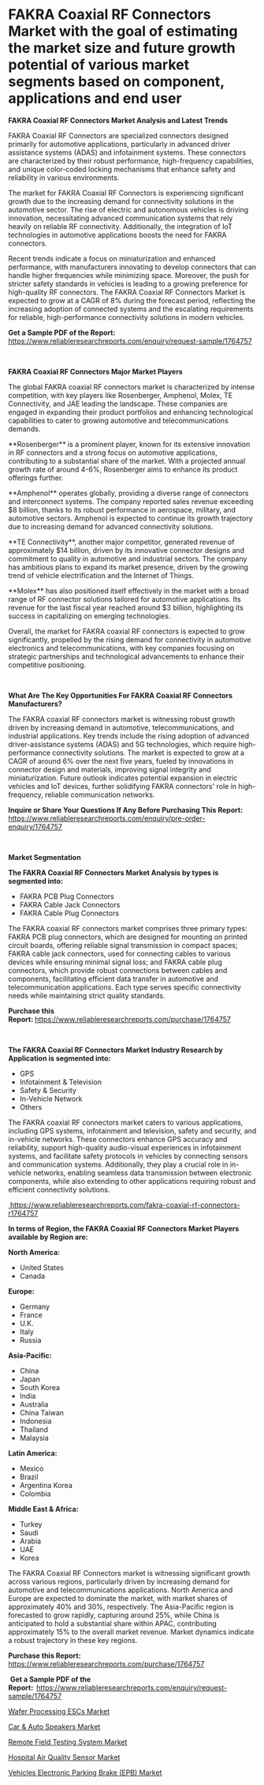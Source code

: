 <p><h1>FAKRA Coaxial RF Connectors Market with the goal of estimating the market size and future growth potential of various market segments based on component, applications and end user</h1></p><p><strong>FAKRA Coaxial RF Connectors Market Analysis and Latest Trends</strong></p>
<p><p>FAKRA Coaxial RF Connectors are specialized connectors designed primarily for automotive applications, particularly in advanced driver assistance systems (ADAS) and infotainment systems. These connectors are characterized by their robust performance, high-frequency capabilities, and unique color-coded locking mechanisms that enhance safety and reliability in various environments.</p><p>The market for FAKRA Coaxial RF Connectors is experiencing significant growth due to the increasing demand for connectivity solutions in the automotive sector. The rise of electric and autonomous vehicles is driving innovation, necessitating advanced communication systems that rely heavily on reliable RF connectivity. Additionally, the integration of IoT technologies in automotive applications boosts the need for FAKRA connectors.</p><p>Recent trends indicate a focus on miniaturization and enhanced performance, with manufacturers innovating to develop connectors that can handle higher frequencies while minimizing space. Moreover, the push for stricter safety standards in vehicles is leading to a growing preference for high-quality RF connectors. The FAKRA Coaxial RF Connectors Market is expected to grow at a CAGR of 8% during the forecast period, reflecting the increasing adoption of connected systems and the escalating requirements for reliable, high-performance connectivity solutions in modern vehicles.</p></p>
<p><strong>Get a Sample PDF of the Report:&nbsp;</strong> <a href="https://www.reliableresearchreports.com/enquiry/request-sample/1764757?utm_campaign=123&utm_medium=2&utm_source=Github&utm_content=ia&utm_term=13022025&utm_id=fakra-coaxial-rf-connectors">https://www.reliableresearchreports.com/enquiry/request-sample/1764757</a></p>
<p>&nbsp;</p>
<p><strong>FAKRA Coaxial RF Connectors Major Market Players</strong></p>
<p><p>The global FAKRA coaxial RF connectors market is characterized by intense competition, with key players like Rosenberger, Amphenol, Molex, TE Connectivity, and JAE leading the landscape. These companies are engaged in expanding their product portfolios and enhancing technological capabilities to cater to growing automotive and telecommunications demands.</p><p>**Rosenberger** is a prominent player, known for its extensive innovation in RF connectors and a strong focus on automotive applications, contributing to a substantial share of the market. With a projected annual growth rate of around 4-6%, Rosenberger aims to enhance its product offerings further.</p><p>**Amphenol** operates globally, providing a diverse range of connectors and interconnect systems. The company reported sales revenue exceeding $8 billion, thanks to its robust performance in aerospace, military, and automotive sectors. Amphenol is expected to continue its growth trajectory due to increasing demand for advanced connectivity solutions.</p><p>**TE Connectivity**, another major competitor, generated revenue of approximately $14 billion, driven by its innovative connector designs and commitment to quality in automotive and industrial sectors. The company has ambitious plans to expand its market presence, driven by the growing trend of vehicle electrification and the Internet of Things.</p><p>**Molex** has also positioned itself effectively in the market with a broad range of RF connector solutions tailored for automotive applications. Its revenue for the last fiscal year reached around $3 billion, highlighting its success in capitalizing on emerging technologies.</p><p>Overall, the market for FAKRA coaxial RF connectors is expected to grow significantly, propelled by the rising demand for connectivity in automotive electronics and telecommunications, with key companies focusing on strategic partnerships and technological advancements to enhance their competitive positioning.</p></p>
<p>&nbsp;</p>
<p><strong>What Are The Key Opportunities For FAKRA Coaxial RF Connectors Manufacturers?</strong></p>
<p><p>The FAKRA coaxial RF connectors market is witnessing robust growth driven by increasing demand in automotive, telecommunications, and industrial applications. Key trends include the rising adoption of advanced driver-assistance systems (ADAS) and 5G technologies, which require high-performance connectivity solutions. The market is expected to grow at a CAGR of around 6% over the next five years, fueled by innovations in connector design and materials, improving signal integrity and miniaturization. Future outlook indicates potential expansion in electric vehicles and IoT devices, further solidifying FAKRA connectors' role in high-frequency, reliable communication networks.</p></p>
<p><strong>Inquire or Share Your Questions If Any Before Purchasing This Report:</strong> <a href="https://www.reliableresearchreports.com/enquiry/pre-order-enquiry/1764757?utm_campaign=123&utm_medium=2&utm_source=Github&utm_content=ia&utm_term=13022025&utm_id=fakra-coaxial-rf-connectors">https://www.reliableresearchreports.com/enquiry/pre-order-enquiry/1764757</a></p>
<p>&nbsp;</p>
<p><strong>Market Segmentation</strong></p>
<p><strong>The FAKRA Coaxial RF Connectors Market Analysis by types is segmented into:</strong></p>
<p><ul><li>FAKRA PCB Plug Connectors</li><li>FAKRA Cable Jack Connectors</li><li>FAKRA Cable Plug Connectors</li></ul></p>
<p><p>The FAKRA coaxial RF connectors market comprises three primary types: FAKRA PCB plug connectors, which are designed for mounting on printed circuit boards, offering reliable signal transmission in compact spaces; FAKRA cable jack connectors, used for connecting cables to various devices while ensuring minimal signal loss; and FAKRA cable plug connectors, which provide robust connections between cables and components, facilitating efficient data transfer in automotive and telecommunication applications. Each type serves specific connectivity needs while maintaining strict quality standards.</p></p>
<p><strong>Purchase this Report:&nbsp;</strong><a href="https://www.reliableresearchreports.com/purchase/1764757?utm_campaign=123&utm_medium=2&utm_source=Github&utm_content=ia&utm_term=13022025&utm_id=fakra-coaxial-rf-connectors">https://www.reliableresearchreports.com/purchase/1764757</a></p>
<p>&nbsp;</p>
<p><strong>The FAKRA Coaxial RF Connectors Market Industry Research by Application is segmented into:</strong></p>
<p><ul><li>GPS</li><li>Infotainment & Television</li><li>Safety & Security</li><li>In-Vehicle Network</li><li>Others</li></ul></p>
<p><p>The FAKRA coaxial RF connectors market caters to various applications, including GPS systems, infotainment and television, safety and security, and in-vehicle networks. These connectors enhance GPS accuracy and reliability, support high-quality audio-visual experiences in infotainment systems, and facilitate safety protocols in vehicles by connecting sensors and communication systems. Additionally, they play a crucial role in in-vehicle networks, enabling seamless data transmission between electronic components, while also extending to other applications requiring robust and efficient connectivity solutions.</p></p>
<p><a href="https://www.reliableresearchreports.com/fakra-coaxial-rf-connectors-r1764757?utm_campaign=123&utm_medium=2&utm_source=Github&utm_content=ia&utm_term=13022025&utm_id=fakra-coaxial-rf-connectors">&nbsp;https://www.reliableresearchreports.com/fakra-coaxial-rf-connectors-r1764757</a></p>
<p><strong>In terms of Region, the FAKRA Coaxial RF Connectors Market Players available by Region are:</strong></p>
<p>
    <p> <strong> North America: </strong>
        <ul>
            <li>United States</li>
            <li>Canada</li>
        </ul>
        </p> 
    <p> <strong> Europe: </strong>
        <ul>
            <li>Germany</li>
            <li>France</li>
            <li>U.K.</li>
            <li>Italy</li>
            <li>Russia</li>
        </ul>
        </p> 
    <p> <strong> Asia-Pacific: </strong>
        <ul>
            <li>China</li>
            <li>Japan</li>
            <li>South Korea</li>
            <li>India</li>
            <li>Australia</li>
            <li>China Taiwan</li>
            <li>Indonesia</li>
            <li>Thailand</li>
            <li>Malaysia</li>
        </ul>
        </p> 
    <p> <strong> Latin America: </strong>
        <ul>
            <li>Mexico</li>
            <li>Brazil</li>
            <li>Argentina Korea</li>
            <li>Colombia</li>
        </ul>
        </p> 
    <p> <strong> Middle East & Africa: </strong>
        <ul>
            <li>Turkey</li>
            <li>Saudi</li>
            <li>Arabia</li>
            <li>UAE</li>
            <li>Korea</li>
        </ul>
    </p>
    </p>
<p><p>The FAKRA Coaxial RF Connectors market is witnessing significant growth across various regions, particularly driven by increasing demand for automotive and telecommunications applications. North America and Europe are expected to dominate the market, with market shares of approximately 40% and 30%, respectively. The Asia-Pacific region is forecasted to grow rapidly, capturing around 25%, while China is anticipated to hold a substantial share within APAC, contributing approximately 15% to the overall market revenue. Market dynamics indicate a robust trajectory in these key regions.</p></p>
<p><strong>Purchase this Report: </strong><a href="https://www.reliableresearchreports.com/purchase/1764757?utm_campaign=123&utm_medium=2&utm_source=Github&utm_content=ia&utm_term=13022025&utm_id=fakra-coaxial-rf-connectors">https://www.reliableresearchreports.com/purchase/1764757</a></p>
<p>&nbsp;<strong>Get a Sample PDF of the Report:&nbsp;&nbsp;</strong><a href="https://www.reliableresearchreports.com/enquiry/request-sample/1764757?utm_campaign=123&utm_medium=2&utm_source=Github&utm_content=ia&utm_term=13022025&utm_id=fakra-coaxial-rf-connectors">https://www.reliableresearchreports.com/enquiry/request-sample/1764757</a></p>
<p><strong></strong></p>
<p><p><a href="https://github.com/agdonthisa/Market-Research-Report-List-1/blob/main/wafer-processing-escs-market.md?utm_campaign=123&utm_medium=2&utm_source=Github&utm_content=ia&utm_term=13022025&utm_id=fakra-coaxial-rf-connectors">Wafer Processing ESCs Market</a></p><p><a href="https://github.com/saaindosya/Market-Research-Report-List-1/blob/main/car-auto-speakers-market.md?utm_campaign=123&utm_medium=2&utm_source=Github&utm_content=ia&utm_term=13022025&utm_id=fakra-coaxial-rf-connectors">Car & Auto Speakers Market</a></p><p><a href="https://github.com/ternainglin/Market-Research-Report-List-1/blob/main/remote-field-testing-system-market.md?utm_campaign=123&utm_medium=2&utm_source=Github&utm_content=ia&utm_term=13022025&utm_id=fakra-coaxial-rf-connectors">Remote Field Testing System Market</a></p><p><a href="https://github.com/penglatilles/Market-Research-Report-List-1/blob/main/hospital-air-quality-sensor-market.md?utm_campaign=123&utm_medium=2&utm_source=Github&utm_content=ia&utm_term=13022025&utm_id=fakra-coaxial-rf-connectors">Hospital Air Quality Sensor Market</a></p><p><a href="https://github.com/akaalahk/Market-Research-Report-List-1/blob/main/vehicles-electronic-parking-brake-epb-market.md?utm_campaign=123&utm_medium=2&utm_source=Github&utm_content=ia&utm_term=13022025&utm_id=fakra-coaxial-rf-connectors">Vehicles Electronic Parking Brake (EPB) Market</a></p></p>